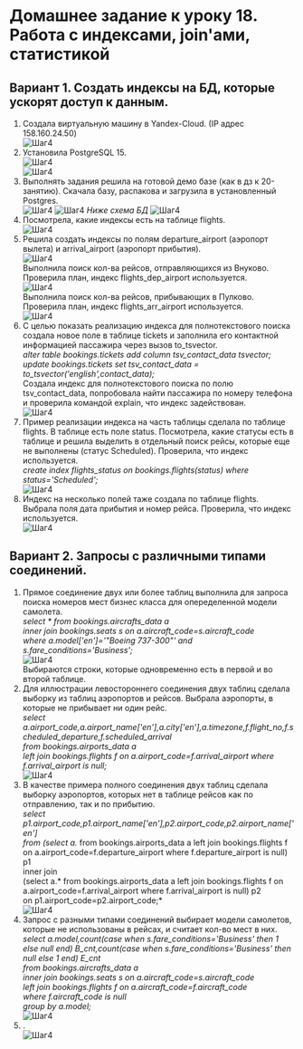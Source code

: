 # Домашнее задание к уроку 18. Работа с индексами, join'ами, статистикой #   
## Вариант 1. Создать индексы на БД, которые ускорят доступ к данным. ##   
1. Создала виртуальную машину в Yandex-Cloud. (IP адрес 158.160.24.50)   
![Шаг4](/18_01_vm.jpg)  
1. Установила PostgreSQL 15.   
![Шаг4](/18_02_postgres.jpg)  
![Шаг4](/18_03_cluster.jpg)  
1. Выполнять задания решила на готовой демо базе (как в дз к 20-занятию). Скачала базу, распакова и загрузила в установленный Postgres.  
![Шаг4](/18_04_get_arh.jpg)
![Шаг4](/18_05_insert_bd.jpg)
*Ниже схема БД*
![Шаг4](/18_00_db.jpg)
1. Посмотрела, какие индексы есть на таблице flights.  
![Шаг4](/18_06_view_ind.jpg)  
1. Решила создать индексы по полям departure_airport (аэропорт вылета) и arrival_airport (аэропорт прибытия).  
![Шаг4](/18_07_create_ind.jpg)  
Выполнила поиск кол-ва рейсов, отправляющихся из Внуково. Проверила план, индекс flights_dep_airport используется.  
![Шаг4](/18_08_use_ind1.jpg)  
Выполнила поиск кол-ва рейсов, прибывающих в Пулково. Проверила план, индекс flights_arr_airport используется.  
![Шаг4](/18_09_use_ind2.jpg)  
1. С целью показать реализацию индекса для полнотекстового поиска создала новое поле в таблице tickets и заполнила его контактной информацией пассажира через вызов to_tsvector.  
*alter table bookings.tickets add column tsv_contact_data tsvector;*  
*update bookings.tickets set tsv_contact_data = to_tsvector('english',contact_data);*  
Создала индекс для полнотекстового поиска по полю tsv_contact_data, попробовала найти пассажира по номеру телефона и проверила командой explain, что индекс задействован.  
![Шаг4](/18_10_txt_ind.jpg)  
1. Пример реализации индекса на часть таблицы сделала по таблице flights. В таблице есть поле status. Посмотрела, какие статусы есть в таблице и решила выделить в отдельный поиск рейсы, которые еще не выполнены (статус Scheduled). Проверила, что индекс используется.  
*create index flights_status on bookings.flights(status) where status='Scheduled';*   
![Шаг4](/18_11_part_ind1.jpg)  
1. Индекс на несколько полей таже создала по таблице flights. Выбрала поля дата прибытия и номер рейса. Проверила, что индекс используется.   
![Шаг4](/18_12_2field_ind.jpg)  
## Вариант 2. Запросы с различными типами соединений. ##  
1. Прямое соединение двух или более таблиц выполнила для запроса поиска номеров мест бизнес класса для опеределенной модели самолета.  
*select * from bookings.aircrafts_data a  
              inner join bookings.seats s on a.aircraft_code=s.aircraft_code  
where a.model['en']='"Boeing 737-300"' and s.fare_conditions='Business';*   
![Шаг4](/18_21_inner.jpg)  
Выбираются строки, которые одновременно есть в первой и во второй таблице.  
1. Для иллюстрации левостороннего соединения двух таблиц сделала выборку из таблиц аэропортов и рейсов. Выбрала аэропорты, в которые не прибывает ни один рейс.  
*select a.airport_code,a.airport_name['en'],a.city['en'],a.timezone,f.flight_no,f.scheduled_departure,f.scheduled_arrival  
from bookings.airports_data a  
     left join bookings.flights f on a.airport_code=f.arrival_airport where f.arrival_airport is null;*  
![Шаг4](/18_22_left.jpg)  
1. В качестве примера полного соединения двух таблиц сделала выборку аэропортов, которых нет в таблице рейсов как по отправлению, так и по прибытию.  
*select p1.airport_code,p1.airport_name['en'],p2.airport_code,p2.airport_name['en']  
from (select a.* from bookings.airports_data a left join bookings.flights f on a.airport_code=f.departure_airport where f.departure_airport is null) p1  
     inner join  
     (select a.* from bookings.airports_data a left join bookings.flights f on a.airport_code=f.arrival_airport where f.arrival_airport is null) p2  
     on p1.airport_code=p2.airport_code;*  
![Шаг4](/18_23_full.jpg)  
1. Запрос с разными типами соединений выбирает модели самолетов, которые не использованы в рейсах, и считает кол-во мест в них.   
*select a.model,count(case when s.fare_conditions='Business' then 1 else null end) B_cnt,count(case when s.fare_conditions='Business' then null else 1 end) E_cnt  
from bookings.aircrafts_data a  
              inner join bookings.seats s on a.aircraft_code=s.aircraft_code  
              left join bookings.flights f on a.aircraft_code=f.aircraft_code  
where f.aircraft_code is null  
group by a.model;*  
![Шаг4](/18_24_diff.jpg)  
1.  .  
![Шаг4](/18_23_full.jpg)  


